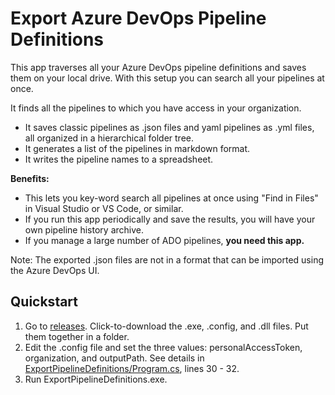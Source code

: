 # Export Azure DevOps Pipeline Definitions
This app traverses all your Azure DevOps pipeline definitions and saves them on your local drive. With this setup you can search all your pipelines at once.

It finds all the pipelines to which you have access in your organization. 
- It saves classic pipelines as .json files and yaml pipelines as .yml files, all organized in a hierarchical folder tree. 
- It generates a list of the pipelines in markdown format. 
- It writes the pipeline names to a spreadsheet. 

**Benefits:** 
- This lets you key-word search all pipelines at once using "Find in Files" in Visual Studio or VS Code, or similar.
- If you run this app periodically and save the results, you will have your own pipeline history archive. 
- If you manage a large number of ADO pipelines, **you need this app.**

Note: The exported .json files are not in a format that can be imported using the Azure DevOps UI.

## Quickstart
1. Go to [releases](../../releases). Click-to-download the .exe, .config, and .dll files. Put them together in a folder. 
1. Edit the .config file and set the three values: personalAccessToken, organization, and outputPath.
   See details in [ExportPipelineDefinitions/Program.cs](https://github.com/BruceHaley/ExportPipelineDefinitions/blob/51792ed245a4c62cadb4707ed62960c6d959102f/ExportPipelineDefinitions/Program.cs#L30), lines 30 - 32.
1. Run ExportPipelineDefinitions.exe.
